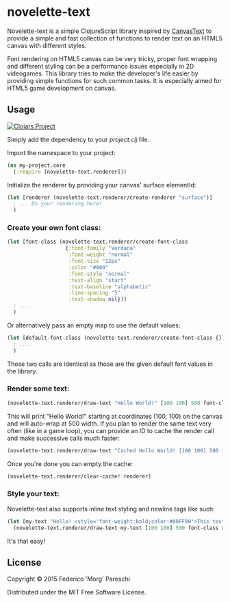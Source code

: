 # novelette-text

Novelette-text is a simple ClojureScript library inspired by [CanvasText](http://canvastext.com/) to provide a simple and fast collection of functions to render text on an HTML5 canvas with different styles.

Font rendering on HTML5 canvas can be very tricky, proper font wrapping and different styling can be a performance issues especially in 2D videogames.
This library tries to make the developer's life easier by providing simple functions for such common tasks. 
It is especially aimed for HTML5 game development on canvas.

## Usage

[![Clojars Project](http://clojars.org/novelette-text/latest-version.svg)](http://clojars.org/novelette-text)

Simply add the dependency to your *project.clj* file.

Import the namespace to your project:
```clojure
(ns my-project.core
  (:require [novelette-text.renderer]))
```

Initialize the renderer by providing your canvas' surface elementId:
```clojure
(let [renderer (novelette-text.renderer/create-renderer "surface")]
  ; ... Do your rendering here!
  )
```

### Create your own font class:

```clojure
(let [font-class (novelette-text.renderer/create-font-class 
                   {:font-family "Verdana"
                    :font-weight "normal"
                    :font-size "12px"
                    :color "#000"
                    :font-style "normal"
                    :text-align "start"
                    :text-baseline "alphabetic"
                    :line-spacing "5"
                    :text-shadow nil})]
  ; ... 
  )
```

Or alternatively pass an empty map to use the default values:
```clojure
(let [default-font-class (novelette-text.renderer/create-font-class {})]
  ; ....
  )
```

Those two calls are identical as those are the given default font values in the library.

### Render some text:

```clojure
(novelette-text.renderer/draw-text "Hello World!" [100 100] 500 font-class renderer)
```

This will print "Hello World!" starting at coordinates (100, 100) on the canvas and will auto-wrap at 500 width.
If you plan to render the same text very often (like in a game loop), you can provide an ID to cache the render call and make successive calls much faster:
```clojure
(novelette-text.renderer/draw-text "Cached Hello World! [100 100] 500 font-class :my-cache-id true renderer) 
```

Once you're done you can empty the cache:
```clojure
(novelette-text.renderer/clear-cache! renderer)
```

### Style your text:

Novelette-text also supports inline text styling and newline tags like such:
```clojure
(let [my-text "Hello! <style='font-weight:bold;color:#00FF00'>This text is bold and green</style><br />This is on a newline and <style='font-size:20px;color:#FF000'>this is bigger and red!</style>"]
  (novelette-text.renderer/draw-text my-text [100 100] 500 font-class renderer))
```

It's that easy!

## License

Copyright © 2015 Federico 'Morg' Pareschi

Distributed under the MIT Free Software License.
